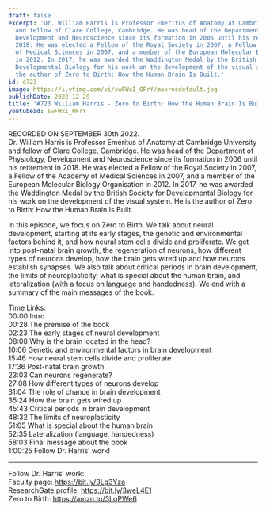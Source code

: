 ```yaml
---
draft: false
excerpt: 'Dr. William Harris is Professor Emeritus of Anatomy at Cambridge University
  and fellow of Clare College, Cambridge. He was head of the Department of Physiology,
  Development and Neuroscience since its formation in 2006 until his retirement in
  2018. He was elected a Fellow of the Royal Society in 2007, a Fellow of the Academy
  of Medical Sciences in 2007, and a member of the European Molecular Biology Organisation
  in 2012. In 2017, he was awarded the Waddington Medal by the British Society for
  Developmental Biology for his work on the development of the visual system. He is
  the author of Zero to Birth: How the Human Brain Is Built.'
id: e723
image: https://i.ytimg.com/vi/swFWxI_OFrY/maxresdefault.jpg
publishDate: 2022-12-29
title: '#723 William Harris - Zero to Birth: How the Human Brain Is Built'
youtubeid: swFWxI_OFrY
---
```

RECORDED ON SEPTEMBER 30th 2022.  
Dr. William Harris is Professor Emeritus of Anatomy at Cambridge University and fellow of Clare College, Cambridge. He was head of the Department of Physiology, Development and Neuroscience since its formation in 2006 until his retirement in 2018. He was elected a Fellow of the Royal Society in 2007, a Fellow of the Academy of Medical Sciences in 2007, and a member of the European Molecular Biology Organisation in 2012. In 2017, he was awarded the Waddington Medal by the British Society for Developmental Biology for his work on the development of the visual system. He is the author of Zero to Birth: How the Human Brain Is Built.

In this episode, we focus on Zero to Birth. We talk about neural development, starting at its early stages, the genetic and environmental factors behind it, and how neural stem cells divide and proliferate. We get into post-natal brain growth, the regeneration of neurons, how different types of neurons develop, how the brain gets wired up and how neurons establish synapses. We also talk about critical periods in brain development, the limits of neuroplasticity, what is special about the human brain, and lateralization (with a focus on language and handedness). We end with a summary of the main messages of the book.

Time Links:  
00:00 Intro  
00:28  The premise of the book  
02:23  The early stages of neural development  
08:08  Why is the brain located in the head?  
10:06  Genetic and environmental factors in brain development  
15:46  How neural stem cells divide and proliferate  
17:36  Post-natal brain growth  
23:03  Can neurons regenerate?  
27:08  How different types of neurons develop  
31:04  The role of chance in brain development  
35:24  How the brain gets wired up  
45:43  Critical periods in brain development  
48:32  The limits of neuroplasticity  
51:05  What is special about the human brain  
52:35  Lateralization (language, handedness)  
58:03  Final message about the book  
1:00:25  Follow Dr. Harris’ work!

---

Follow Dr. Harris’ work:  
Faculty page: https://bit.ly/3Lg3Yza  
ResearchGate profile: https://bit.ly/3weL4E1  
Zero to Birth: https://amzn.to/3LqPWe6
